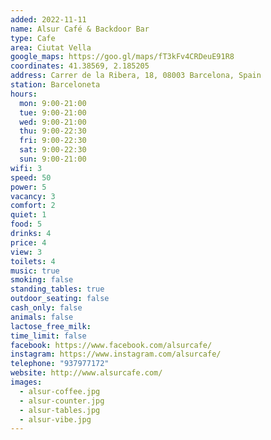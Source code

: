 ```yaml
---
added: 2022-11-11
name: Alsur Café & Backdoor Bar
type: Cafe
area: Ciutat Vella
google_maps: https://goo.gl/maps/fT3kFv4CRDeuE91R8
coordinates: 41.38569, 2.185205
address: Carrer de la Ribera, 18, 08003 Barcelona, Spain
station: Barceloneta
hours:
  mon: 9:00-21:00
  tue: 9:00-21:00
  wed: 9:00-21:00
  thu: 9:00-22:30
  fri: 9:00-22:30
  sat: 9:00-22:30
  sun: 9:00-21:00
wifi: 3
speed: 50
power: 5
vacancy: 3
comfort: 2
quiet: 1
food: 5
drinks: 4
price: 4
view: 3
toilets: 4
music: true
smoking: false
standing_tables: true
outdoor_seating: false
cash_only: false
animals: false
lactose_free_milk:
time_limit: false
facebook: https://www.facebook.com/alsurcafe/
instagram: https://www.instagram.com/alsurcafe/
telephone: "937977172"
website: http://www.alsurcafe.com/
images:
  - alsur-coffee.jpg
  - alsur-counter.jpg
  - alsur-tables.jpg
  - alsur-vibe.jpg
---
```

